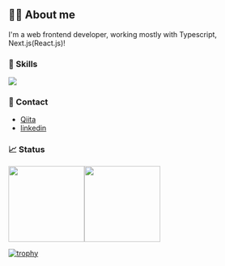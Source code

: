 ## 💁‍♂️ About me
I'm a web frontend developer, working mostly with Typescript, Next.js(React.js)!

### 🚀 Skills
<p dir="auto">
  <a href="https://skillicons.dev">
    <img src="https://skillicons.dev/icons?i=ts,js,react,nextjs,html,css,sass,tailwind,nodejs,express,wordpress,docker,aws,graphql,mysql,postgres,prisma,cloudflare,mongodb,supabase,jest,npm,yarn,bun,webpack&perline=10" />
  </a>
</p>

### 📩 Contact
- [Qiita](https://qiita.com/Kang-Yuchan)
- [linkedin](https://www.linkedin.com/in/yuchan-kang-149a30178/)

### 📈 Status
<div style="display: flex; align-items: center;">
  <img src="https://github-readme-stats.vercel.app/api/top-langs/?username=Kang-Yuchan&count_private=true&layout=compact&theme=tokyonight" height="150px" />
  <img src="https://github-readme-stats.vercel.app/api?username=Kang-Yuchan&count_private=true&show_icons=true&show_icons=true&theme=tokyonight" height="150px" />
</div>

[![trophy](https://github-profile-trophy.vercel.app/?username=Kang-Yuchan&theme=onedark&column=7)](https://github.com/ryo-ma/github-profile-trophy)
